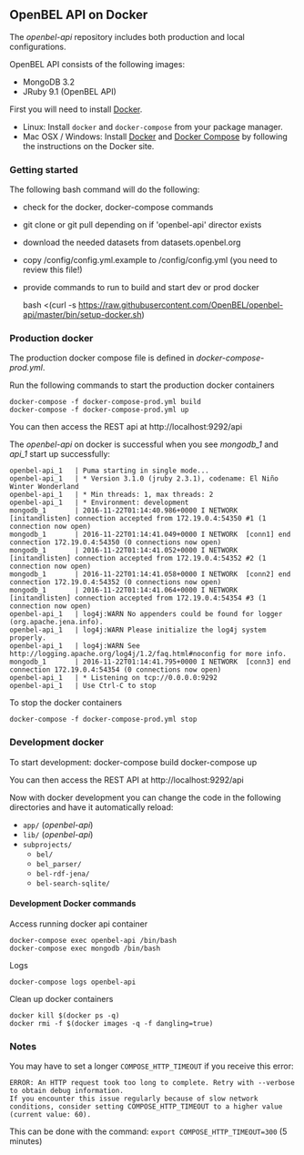 ## OpenBEL API on Docker

The *openbel-api* repository includes both production and local
configurations.

OpenBEL API consists of the following images:

- MongoDB 3.2
- JRuby 9.1 (OpenBEL API)

First you will need to install [Docker](https://www.docker.com/).

- Linux: Install `docker` and `docker-compose` from your package manager.
- Mac OSX / Windows: Install [Docker](https://www.docker.com/products/docker) and
  [Docker Compose](https://docs.docker.com/compose/install/) by following the instructions on the Docker site.

### Getting started

The following bash command will do the following:

* check for the docker, docker-compose commands
* git clone or git pull depending on if 'openbel-api' director exists
* download the needed datasets from datasets.openbel.org
* copy /config/config.yml.example to /config/config.yml (you need to review this file!)
* provide commands to run to build and start dev or prod docker

    bash <(curl -s https://raw.githubusercontent.com/OpenBEL/openbel-api/master/bin/setup-docker.sh)

### Production docker

The production docker compose file is defined in *docker-compose-prod.yml*.

Run the following commands to start the production docker containers

    docker-compose -f docker-compose-prod.yml build
    docker-compose -f docker-compose-prod.yml up

You can then access the REST api at http://localhost:9292/api

The *openbel-api* on docker is successful when you see *mongodb_1* and *api_1* start up
successfully:

```
openbel-api_1   | Puma starting in single mode...
openbel-api_1   | * Version 3.1.0 (jruby 2.3.1), codename: El Niño Winter Wonderland
openbel-api_1   | * Min threads: 1, max threads: 2
openbel-api_1   | * Environment: development
mongodb_1       | 2016-11-22T01:14:40.986+0000 I NETWORK  [initandlisten] connection accepted from 172.19.0.4:54350 #1 (1 connection now open)
mongodb_1       | 2016-11-22T01:14:41.049+0000 I NETWORK  [conn1] end connection 172.19.0.4:54350 (0 connections now open)
mongodb_1       | 2016-11-22T01:14:41.052+0000 I NETWORK  [initandlisten] connection accepted from 172.19.0.4:54352 #2 (1 connection now open)
mongodb_1       | 2016-11-22T01:14:41.058+0000 I NETWORK  [conn2] end connection 172.19.0.4:54352 (0 connections now open)
mongodb_1       | 2016-11-22T01:14:41.064+0000 I NETWORK  [initandlisten] connection accepted from 172.19.0.4:54354 #3 (1 connection now open)
openbel-api_1   | log4j:WARN No appenders could be found for logger (org.apache.jena.info).
openbel-api_1   | log4j:WARN Please initialize the log4j system properly.
openbel-api_1   | log4j:WARN See http://logging.apache.org/log4j/1.2/faq.html#noconfig for more info.
mongodb_1       | 2016-11-22T01:14:41.795+0000 I NETWORK  [conn3] end connection 172.19.0.4:54354 (0 connections now open)
openbel-api_1   | * Listening on tcp://0.0.0.0:9292
openbel-api_1   | Use Ctrl-C to stop
```


To stop the docker containers

    docker-compose -f docker-compose-prod.yml stop


### Development docker

To start development:
    docker-compose build
    docker-compose up

You can then access the REST API at http://localhost:9292/api

Now with docker development you can change the code in the following directories
and have it automatically reload:

- `app/` (*openbel-api*)
- `lib/` (*openbel-api*)
- `subprojects/`
  - `bel/`
  - `bel_parser/`
  - `bel-rdf-jena/`
  - `bel-search-sqlite/`

#### Development Docker commands

Access running docker api container

    docker-compose exec openbel-api /bin/bash
    docker-compose exec mongodb /bin/bash

Logs

    docker-compose logs openbel-api

Clean up docker containers

    docker kill $(docker ps -q)
    docker rmi -f $(docker images -q -f dangling=true)


### Notes

You may have to set a longer `COMPOSE_HTTP_TIMEOUT` if you receive this error:

```
ERROR: An HTTP request took too long to complete. Retry with --verbose to obtain debug information.
If you encounter this issue regularly because of slow network conditions, consider setting COMPOSE_HTTP_TIMEOUT to a higher value (current value: 60).
```

This can be done with the command: `export COMPOSE_HTTP_TIMEOUT=300` (5 minutes)

